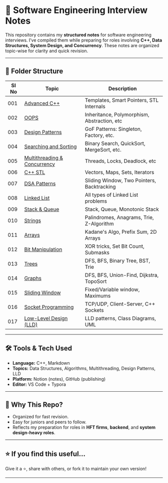 # 🧠 Software Engineering Interview Notes

This repository contains my **structured notes** for software engineering interviews. I’ve compiled them while preparing for roles involving **C++, Data Structures, System Design, and Concurrency**. These notes are organized topic-wise for clarity and quick revision.

---

## 📁 Folder Structure

| Sl No | Topic                              | Description                                 |
|-------|------------------------------------|---------------------------------------------|
| 001   | [Advanced C++](./001_Advanced-C++) | Templates, Smart Pointers, STL Internals    |
| 002   | [OOPS](./002_OOPS)                 | Inheritance, Polymorphism, Abstraction, etc |
| 003   | [Design Patterns](./003_Design_Patterns) | GoF Patterns: Singleton, Factory, etc.     |
| 004   | [Searching and Sorting](./004_Searching_and_Sorting) | Binary Search, QuickSort, MergeSort, etc. |
| 005   | [Multithreading & Concurrency](./005_Multithreading-Concurrency) | Threads, Locks, Deadlock, etc              |
| 006   | [C++ STL](./006_CPP_STL)           | Vectors, Maps, Sets, Iterators              |
| 007   | [DSA Patterns](./007_ALL-DSA-PATTERNS) | Sliding Window, Two Pointers, Backtracking |
| 008   | [Linked List](./008_Linked%20List) | All types of Linked List problems           |
| 009   | [Stack & Queue](./009_Stack-Queue-Buffer) | Stack, Queue, Monotonic Stack             |
| 010   | [Strings](./010_Strings)           | Palindromes, Anagrams, Trie, Z-Algorithm    |
| 011   | [Arrays](./011_Array)              | Kadane's Algo, Prefix Sum, 2D Arrays        |
| 012   | [Bit Manipulation](./012_Bit-Manipulation) | XOR tricks, Set Bit Count, Submasks      |
| 013   | [Trees](./013_Trees)               | DFS, BFS, Binary Tree, BST, Trie            |
| 014   | [Graphs](./014_Graphs)             | DFS, BFS, Union-Find, Dijkstra, TopoSort    |
| 015   | [Sliding Window](./015_Sliding-Window) | Fixed/Variable window, Maximums            |
| 016   | [Socket Programming](./016_Socket-Programming) | TCP/UDP, Client-Server, C++ Sockets      |
| 017   | [Low-Level Design (LLD)](./017_Low-Level-Design) | LLD patterns, Class Diagrams, UML         |

---

## 🛠️ Tools & Tech Used

- **Language:** C++, Markdown  
- **Topics:** Data Structures, Algorithms, Multithreading, Design Patterns, LLD  
- **Platform:** Notion (notes), GitHub (publishing)  
- **Editor:** VS Code + Typora

---

## 📌 Why This Repo?

- Organized for fast revision.
- Easy for juniors and peers to follow.
- Reflects my preparation for roles in **HFT firms**, **backend**, and **system design-heavy roles**.

---

## ⭐ If you find this useful...

Give it a ⭐️, share with others, or fork it to maintain your own version!

---
